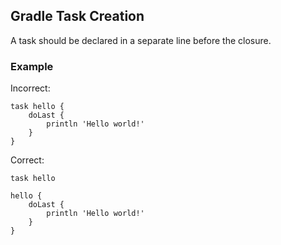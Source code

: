 ## Gradle Task Creation

A task should be declared in a separate line before the closure.

### Example

Incorrect:

```
task hello {
    doLast {
        println 'Hello world!'
    }
}
```

Correct:

```
task hello

hello {
    doLast {
        println 'Hello world!'
    }
}
```